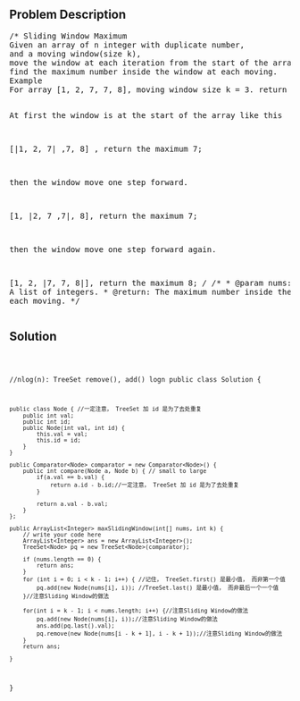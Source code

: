 <!--
<style>
  body { font-family: Arial, sans-serif; }
  .container { max-width: 100%; margin: 0 auto; padding: 10px; }
  .comment-block { background-color: #f9f9f9; padding: 10px; border-left: 5px solid #ccc; max-width: 50%; margin: 20px auto; overflow-wrap: break-word; white-space: pre-wrap; }
  .code-block { background-color: #f4f4f4; padding: 10px; border: 1px solid #ddd; max-width: 50%; margin: 20px auto; overflow-wrap: break-word; white-space: pre-wrap; }
</style>
-->

<div class='container'>
<h2>Problem Description</h2>
<div class='comment-block'>
<pre>
/* Sliding Window Maximum
Given an array of n integer with duplicate number, 
and a moving window(size k), 
move the window at each iteration from the start of the array, 
find the maximum number inside the window at each moving.
Example
For array [1, 2, 7, 7, 8], moving window size k = 3. return [7, 7, 8]

At first the window is at the start of the array like this

[|1, 2, 7| ,7, 8] , return the maximum 7;

then the window move one step forward.

[1, |2, 7 ,7|, 8], return the maximum 7;

then the window move one step forward again.

[1, 2, |7, 7, 8|], return the maximum 8;
*/
    /**
     * @param nums: A list of integers.
     * @return: The maximum number inside the window at each moving.
     */
</pre>
</div>

<h2>Solution</h2>
<div class='code-block'>
<pre><code class='language-java'>

//nlog(n): TreeSet remove(), add() logn
public class Solution {
    
    public class Node { //一定注意， TreeSet 加 id 是为了去处重复
        public int val;
        public int id;
        public Node(int val, int id) {
            this.val = val;
            this.id = id;
        }
    }
    
    public Comparator<Node> comparator = new Comparator<Node>() {
        public int compare(Node a, Node b) { // small to large
            if(a.val == b.val) {
                return a.id - b.id;//一定注意， TreeSet 加 id 是为了去处重复
            }
            
            return a.val - b.val;
        }
    };
    
    public ArrayList<Integer> maxSlidingWindow(int[] nums, int k) {
        // write your code here
    	ArrayList<Integer> ans = new ArrayList<Integer>();
        TreeSet<Node> pq = new TreeSet<Node>(comparator);
        
        if (nums.length == 0) {
            return ans;
        }
        for (int i = 0; i < k - 1; i++) { //记住， TreeSet.first() 是最小值， 而非第一个值
            pq.add(new Node(nums[i], i)); //TreeSet.last() 是最小值， 而非最后一个一个值
        }//注意Sliding Window的做法
        
        for(int i = k - 1; i < nums.length; i++) {//注意Sliding Window的做法
            pq.add(new Node(nums[i], i));//注意Sliding Window的做法
            ans.add(pq.last().val);
            pq.remove(new Node(nums[i - k + 1], i - k + 1));//注意Sliding Window的做法
        }
        return ans;

    }
}</code></pre>
</div>
</div>
